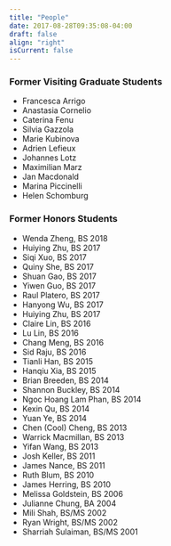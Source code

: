 ```yaml
---
title: "People"
date: 2017-08-28T09:35:08-04:00
draft: false
align: "right"
isCurrent: false
---
```



### Former Visiting Graduate Students
- Francesca Arrigo
- Anastasia Cornelio
- Caterina Fenu
- Silvia Gazzola
- Marie Kubinova
- Adrien Lefieux
- Johannes Lotz
- Maximilian Marz
- Jan Macdonald
- Marina Piccinelli
- Helen Schomburg

### Former  Honors Students
- Wenda Zheng, BS 2018
- Huiying Zhu, BS 2017
- Siqi Xuo, BS 2017
- Quiny She, BS 2017
- Shuan Gao, BS 2017
- Yiwen Guo, BS 2017
- Raul Platero, BS 2017
- Hanyong Wu, BS 2017
- Huiying Zhu, BS 2017
- Claire Lin, BS 2016
- Lu Lin, BS 2016
- Chang Meng, BS 2016
- Sid Raju, BS 2016
- Tianli Han, BS 2015
- Hanqiu Xia, BS 2015
- Brian Breeden, BS 2014
- Shannon Buckley, BS 2014
- Ngoc Hoang Lam Phan, BS 2014
- Kexin Qu, BS 2014
- Yuan Ye, BS 2014
- Chen (Cool) Cheng, BS 2013
- Warrick Macmillan, BS 2013
- Yifan Wang, BS 2013
- Josh Keller, BS 2011
- James Nance, BS 2011
- Ruth Blum, BS 2010
- James Herring, BS 2010
- Melissa Goldstein, BS 2006
- Julianne Chung, BA 2004
- Mili Shah, BS/MS 2002
- Ryan Wright, BS/MS 2002
- Sharriah Sulaiman, BS/MS 2001

